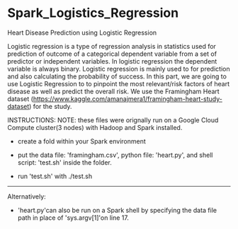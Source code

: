# Spark_Logistics_Regression


Heart Disease Prediction using Logistic Regression

Logistic regression is a type of regression analysis in statistics used for prediction of outcome of a categorical dependent variable from a set of predictor or independent variables. In logistic regression the dependent variable is always binary. Logistic regression is mainly used to for prediction and also calculating the probability of success.
In this part, we are going to use Logistic Regression to to pinpoint the most relevant/risk factors of heart disease as well as predict the overall risk. We use the Framingham Heart dataset (https://www.kaggle.com/amanajmera1/framingham-heart-study-dataset) for the study. 


INSTRUCTIONS: 
NOTE: these files were orignally run on a Google Cloud Compute cluster(3 nodes) with Hadoop and Spark installed. 

- create a fold within your Spark environment 

- put the data file: 'framingham.csv', python file: 'heart.py', and shell script: 'test.sh' inside the folder. 

- run 'test.sh' with ./test.sh

*****************************************************************************************************
Alternatively: 

- 'heart.py'can also be run on a Spark shell by specifying the data file path in place of 'sys.argv[1]'on line 17. 

